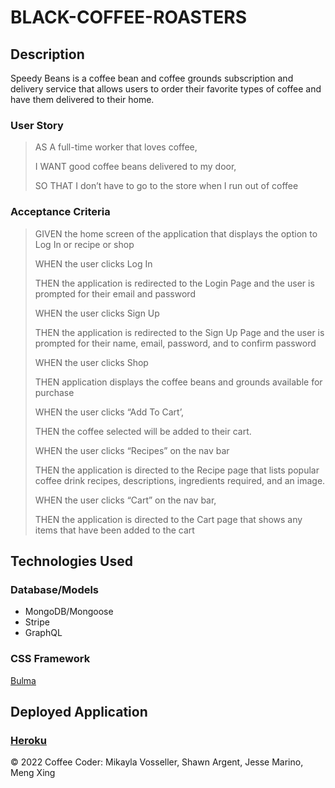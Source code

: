 # BLACK-COFFEE-ROASTERS

## Description

Speedy Beans is a coffee bean and coffee grounds subscription and delivery service that allows users to order their favorite types of coffee and have them delivered to their home.

### User Story

> AS A full-time worker that loves coffee,
>
> I WANT good coffee beans delivered to my door,
>
> SO THAT I don’t have to go to the store when I run out of coffee

### Acceptance Criteria

> GIVEN the home screen of the application that displays the option to Log In or recipe or shop
>
> WHEN the user clicks Log In
>
> THEN the application is redirected to the Login Page and the user is prompted for their email and password
>
> WHEN the user clicks Sign Up
>
> THEN the application is redirected to the Sign Up Page and the user is prompted for their name, email, password, and to confirm password
>
> WHEN the user clicks Shop
>
> THEN application displays the coffee beans and grounds available for purchase
>
> WHEN the user clicks “Add To Cart’,
>
> THEN the coffee selected will be added to their cart.
>
> WHEN the user clicks “Recipes” on the nav bar
>
> THEN the application is directed to the Recipe page that lists popular coffee drink recipes, descriptions, ingredients required, and an image.
>
> WHEN the user clicks “Cart” on the nav bar,
>
> THEN the application is directed to the Cart page that shows any items that have been added to the cart

## Technologies Used

### Database/Models

- MongoDB/Mongoose
- Stripe
- GraphQL

### CSS Framework

[Bulma](https://bulma.io/)

## Deployed Application

### [Heroku](page)

© 2022 Coffee Coder: Mikayla Vosseller, Shawn Argent, Jesse Marino, Meng Xing

